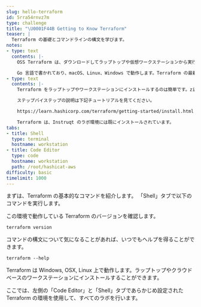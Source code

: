 ```yaml
---
slug: hello-terraform
id: 5rra54rnvz7m
type: challenge
title: "\U0001F44B Getting to Know Terraform"
teaser: |
  Terraform の基礎とコマンドラインの構文を学びます。
notes:
- type: text
  contents: |-
    OSS Terraform は、ダウンロードしてラップトップや仮想ワークステーションから実行することができるコマンドラインアプリケーションです。

    Go 言語で書かれており、macOS、Linux、Windows で動作します。Terraform の最新版は https://www.terraform.io/downloads.html からいつでもダウンロードできます。
- type: text
  contents: |-
    Terraform をラップトップやワークステーションにインストールするのは簡単です。zip ファイルをダウンロードして解凍し、PATH のどこかに配置するだけです。

    ステップバイステップの説明は下記チュートリアルを見てください。

    https://learn.hashicorp.com/terraform/getting-started/install.html

    Terraform は、Instruqt のラボ環境には既にインストールされています。
tabs:
- title: Shell
  type: terminal
  hostname: workstation
- title: Code Editor
  type: code
  hostname: workstation
  path: /root/hashicat-aws
difficulty: basic
timelimit: 1000
---
```

まずは、Terraform の基本的なコマンドを紹介します。
「Shell」タブで以下のコマンドを実行します。

この環境で動作している Terraform のバージョンを確認します。

```
terraform version
```

コマンドの構文について気になることがあれば、いつでもヘルプを得ることができます。

```
terraform --help
```

Terraform は Windows, OSX, Linux 上で動作します。ラップトップやクラウドベースのワークステーションにインストールすることができます。

ここでは、左側の「Code Editor」と「Shell」タブであらかじめ設定された Terraform の環境を使用して、すべてのラボを行います。
